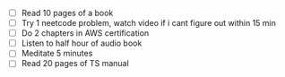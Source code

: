 - [ ] Read 10 pages of a book
- [ ] Try 1 neetcode problem, watch video if i cant figure out within 15 min
- [ ] Do 2 chapters in AWS certification
- [ ] Listen to half hour of audio book
- [ ] Meditate 5 minutes
- [ ] Read 20 pages of TS manual
